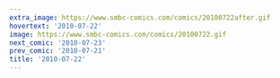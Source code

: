 ```yaml
---
extra_image: https://www.smbc-comics.com/comics/20100722after.gif
hovertext: '2010-07-22'
image: https://www.smbc-comics.com/comics/20100722.gif
next_comic: '2010-07-23'
prev_comic: '2010-07-21'
title: '2010-07-22'
---
```


